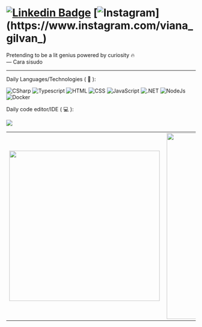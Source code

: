
# [![Linkedin Badge](https://img.shields.io/badge/-LinkedIn-0077B5?style=flat&logo=Linkedin&logoColor=white&link=https://www.linkedin.com/in/gilvan-viana-2009a629/)](https://www.linkedin.com/in/gilvan-viana-2009a629/) [![Instagram](https://img.shields.io/badge/-instagram-D42F8A?style=flat&logo=instagram&logoColor=white&link=https://www.instagram.com/viana_gilvan_)](https://www.instagram.com/viana_gilvan_) 
<p align="left">
Pretending to be a lit genius powered by curiosity 🔥 <br>
 — Cara sisudo  <br>
 <hr>
</p>
<p align="left">
Daily Languages/Technologies ( 🤖 ):
</p> 

![CSharp](https://img.shields.io/badge/c%23-%23239120.svg?&style=flat&logo=c-sharp&logoColor=white)
![Typescript](https://img.shields.io/badge/-Typescript-ffdd19?style=flat&logoColor=white&logo=typescript&color=3178C6) ![HTML](https://img.shields.io/badge/-HTML-ff0d00?style=flat&logoColor=white&logo=html5) ![CSS](https://img.shields.io/badge/-CSS-196eff?style=flat&logoColor=white&logo=css3) ![JavaScript](https://img.shields.io/badge/-JavaScript-ffdd19?style=flat&logoColor=white&logo=javascript) 
![.NET](https://img.shields.io/badge/.NET-5C2D91?style=flat&logo=.net&logoColor=white)
![NodeJs](https://img.shields.io/badge/node.js-%2343853D.svg?&style=flat&logo=node.js&logoColor=white)
![Docker](https://img.shields.io/badge/-docker-1090D1?style=flat&logoColor=white&logo=docker)

</p>
<p align="left">
Daily code editor/IDE ( 💻 ):
</p> 
<img src="https://badges.aleen42.com/src/visual_studio_code.svg">

<center>
  <table>
    <tr>
        <td><img width="400px" align="left" src="https://github-readme-stats.vercel.app/api/top-langs/?username=xStrato&hide=html,TSQL,CSS,SCSS&layout=compact&count_private=true&langs_count=8&theme=onedark" /></td>
        <td><img width="495px" align="left" src="https://github-readme-stats.vercel.app/api?username=xStrato&show_icons=true&count_private=true&theme=onedark" /></td>
    </tr>  
  </table>
</center>
